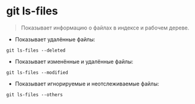 # git ls-files

> Показывает информацию о файлах в индексе и рабочем дереве.

- Показывает удалённые файлы:

`git ls-files --deleted`

- Показывает изменённые и удалённые файлы:

`git ls-files --modified`

- Показывает игнорируемые и неотслеживаемые файлы:

`git ls-files --others`
